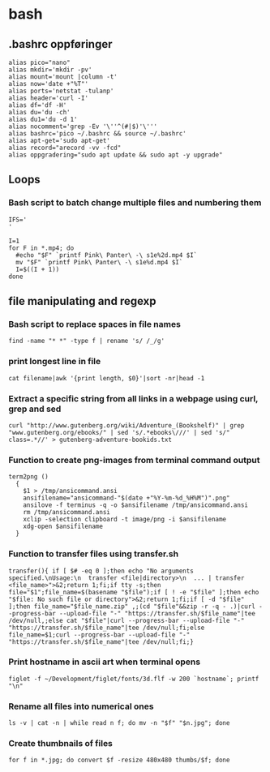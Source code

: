 # bash

## .bashrc oppføringer

    alias pico="nano"
    alias mkdir='mkdir -pv'
    alias mount='mount |column -t'
    alias now='date +"%T"'
    alias ports='netstat -tulanp'
    alias header='curl -I'
    alias df='df -H'
    alias du='du -ch'
    alias du1='du -d 1'
    alias nocomment='grep -Ev '\''^(#|$)'\'''
    alias bashrc='pico ~/.bashrc && source ~/.bashrc'
    alias apt-get='sudo apt-get'
    alias record="arecord -vv -fcd"
    alias oppgradering="sudo apt update && sudo apt -y upgrade"
    
## Loops

### Bash script to batch change multiple files and numbering them

    IFS='
    '
    
    I=1
    for F in *.mp4; do
      #echo "$F" `printf Pink\ Panter\ -\ s1e%2d.mp4 $I`
      mv "$F" `printf Pink\ Panter\ -\ s1e%d.mp4 $I`
      I=$((I + 1))
    done

## file manipulating and regexp

### Bash script to replace spaces in file names
    find -name "* *" -type f | rename 's/ /_/g'

### print longest line in file
    cat filename|awk '{print length, $0}'|sort -nr|head -1

### Extract a specific string from all links in a webpage using curl, grep and sed
    curl "http://www.gutenberg.org/wiki/Adventure_(Bookshelf)" | grep "www.gutenberg.org/ebooks/" | sed 's/.*ebooks\///' | sed 's/" class=.*//' > gutenberg-adventure-bookids.txt

### Function to create png-images from terminal command output

    term2png ()
      {
        $1 > /tmp/ansicommand.ansi
        ansifilename="ansicommand-"$(date +"%Y-%m-%d_%H%M")".png"
        ansilove -f terminus -q -o $ansifilename /tmp/ansicommand.ansi
        rm /tmp/ansicommand.ansi
        xclip -selection clipboard -t image/png -i $ansifilename
        xdg-open $ansifilename
      }


### Function to transfer files using transfer.sh

    transfer(){ if [ $# -eq 0 ];then echo "No arguments specified.\nUsage:\n  transfer <file|directory>\n  ... | transfer <file_name>">&2;return 1;fi;if tty -s;then file="$1";file_name=$(basename "$file");if [ ! -e "$file" ];then echo "$file: No such file or directory">&2;return 1;fi;if [ -d "$file" ];then file_name="$file_name.zip" ,;(cd "$file"&&zip -r -q - .)|curl --progress-bar --upload-file "-" "https://transfer.sh/$file_name"|tee /dev/null,;else cat "$file"|curl --progress-bar --upload-file "-" "https://transfer.sh/$file_name"|tee /dev/null;fi;else file_name=$1;curl --progress-bar --upload-file "-" "https://transfer.sh/$file_name"|tee /dev/null;fi;}

### Print hostname in ascii art when terminal opens

    figlet -f ~/Development/figlet/fonts/3d.flf -w 200 `hostname`; printf "\n"


### Rename all files into numerical ones

    ls -v | cat -n | while read n f; do mv -n "$f" "$n.jpg"; done

### Create thumbnails of files

    for f in *.jpg; do convert $f -resize 480x480 thumbs/$f; done
